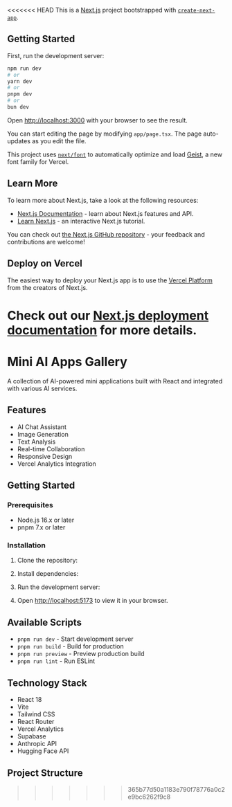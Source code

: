 <<<<<<< HEAD
This is a [Next.js](https://nextjs.org) project bootstrapped with [`create-next-app`](https://nextjs.org/docs/app/api-reference/cli/create-next-app).

## Getting Started

First, run the development server:

```bash
npm run dev
# or
yarn dev
# or
pnpm dev
# or
bun dev
```

Open [http://localhost:3000](http://localhost:3000) with your browser to see the result.

You can start editing the page by modifying `app/page.tsx`. The page auto-updates as you edit the file.

This project uses [`next/font`](https://nextjs.org/docs/app/building-your-application/optimizing/fonts) to automatically optimize and load [Geist](https://vercel.com/font), a new font family for Vercel.

## Learn More

To learn more about Next.js, take a look at the following resources:

- [Next.js Documentation](https://nextjs.org/docs) - learn about Next.js features and API.
- [Learn Next.js](https://nextjs.org/learn) - an interactive Next.js tutorial.

You can check out [the Next.js GitHub repository](https://github.com/vercel/next.js) - your feedback and contributions are welcome!

## Deploy on Vercel

The easiest way to deploy your Next.js app is to use the [Vercel Platform](https://vercel.com/new?utm_medium=default-template&filter=next.js&utm_source=create-next-app&utm_campaign=create-next-app-readme) from the creators of Next.js.

Check out our [Next.js deployment documentation](https://nextjs.org/docs/app/building-your-application/deploying) for more details.
=======
# Mini AI Apps Gallery

A collection of AI-powered mini applications built with React and integrated with various AI services.

## Features

- AI Chat Assistant
- Image Generation
- Text Analysis
- Real-time Collaboration
- Responsive Design
- Vercel Analytics Integration

## Getting Started

### Prerequisites

- Node.js 16.x or later
- pnpm 7.x or later

### Installation

1. Clone the repository:


2. Install dependencies:


3. Run the development server:


4. Open [http://localhost:5173](http://localhost:5173) to view it in your browser.

## Available Scripts

- `pnpm run dev` - Start development server
- `pnpm run build` - Build for production
- `pnpm run preview` - Preview production build
- `pnpm run lint` - Run ESLint

## Technology Stack

- React 18
- Vite
- Tailwind CSS
- React Router
- Vercel Analytics
- Supabase
- Anthropic API
- Hugging Face API

## Project Structure
>>>>>>> 365b77d50a1183e790f78776a0c2e9bc6262f9c8
